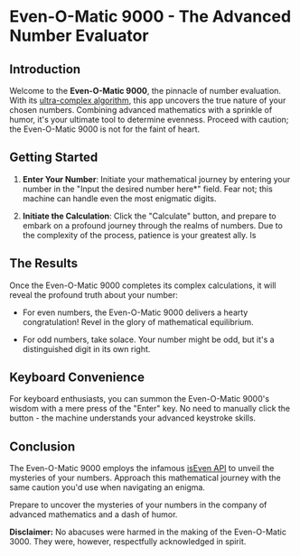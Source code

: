 
# Even-O-Matic 9000 - The Advanced Number Evaluator

## Introduction

Welcome to the **Even-O-Matic 9000**, the pinnacle of number evaluation. With its [ultra-complex algorithm](https://isevenapi.xyz/), this app uncovers the true nature of your chosen numbers. Combining advanced mathematics with a sprinkle of humor, it's your ultimate tool to determine evenness. Proceed with caution; the Even-O-Matic 9000 is not for the faint of heart.

## Getting Started

1. **Enter Your Number**: Initiate your mathematical journey by entering your number in the "Input the desired number here*" field. Fear not; this machine can handle even the most enigmatic digits.

2. **Initiate the Calculation**: Click the "Calculate" button, and prepare to embark on a profound journey through the realms of numbers. Due to the complexity of the process, patience is your greatest ally.
ls
## The Results

Once the Even-O-Matic 9000 completes its complex calculations, it will reveal the profound truth about your number:

- For even numbers, the Even-O-Matic 9000 delivers a hearty congratulation! Revel in the glory of mathematical equilibrium.

- For odd numbers, take solace. Your number might be odd, but it's a distinguished digit in its own right.

## Keyboard Convenience

For keyboard enthusiasts, you can summon the Even-O-Matic 9000's wisdom with a mere press of the "Enter" key. No need to manually click the button - the machine understands your advanced keystroke skills.

## Conclusion

The Even-O-Matic 9000 employs the infamous [isEven API](https://isevenapi.xyz) to unveil the mysteries of your numbers. Approach this mathematical journey with the same caution you'd use when navigating an enigma.

Prepare to uncover the mysteries of your numbers in the company of advanced mathematics and a dash of humor. 


**Disclaimer:** No abacuses were harmed in the making of the Even-O-Matic 3000. They were, however, respectfully acknowledged in spirit.

